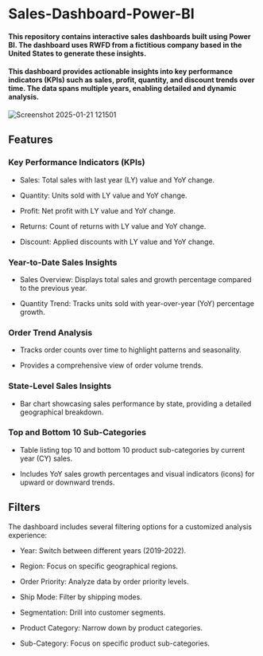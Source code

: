 # Sales-Dashboard-Power-BI

#### This repository contains interactive sales dashboards built using Power BI. The dashboard uses RWFD from a fictitious company based in the United States to generate these insights.
#### This dashboard provides actionable insights into key performance indicators (KPIs) such as sales, profit, quantity, and discount trends over time. The data spans multiple years, enabling detailed and dynamic analysis.

![Screenshot 2025-01-21 121501](https://github.com/user-attachments/assets/5a7f162f-7159-4cf5-9d7e-3ecec0d60094)

## Features

### Key Performance Indicators (KPIs)

- Sales: Total sales with last year (LY) value and YoY change.

- Quantity: Units sold with LY value and YoY change.

- Profit: Net profit with LY value and YoY change.

- Returns: Count of returns with LY value and YoY change.

- Discount: Applied discounts with LY value and YoY change.

### Year-to-Date Sales Insights

- Sales Overview: Displays total sales and growth percentage compared to the previous year.

- Quantity Trend: Tracks units sold with year-over-year (YoY) percentage growth.

### Order Trend Analysis

- Tracks order counts over time to highlight patterns and seasonality.

- Provides a comprehensive view of order volume trends.

### State-Level Sales Insights

- Bar chart showcasing sales performance by state, providing a detailed geographical breakdown.

### Top and Bottom 10 Sub-Categories

- Table listing top 10 and bottom 10 product sub-categories by current year (CY) sales.

- Includes YoY sales growth percentages and visual indicators (icons) for upward or downward trends.

## Filters

The dashboard includes several filtering options for a customized analysis experience:

- Year: Switch between different years (2019-2022).

- Region: Focus on specific geographical regions.

- Order Priority: Analyze data by order priority levels.

- Ship Mode: Filter by shipping modes.

- Segmentation: Drill into customer segments.

- Product Category: Narrow down by product categories.

- Sub-Category: Focus on specific product sub-categories.
